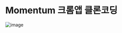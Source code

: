 # Momentum 크롬앱 클론코딩

![image](https://user-images.githubusercontent.com/84860387/151311677-1766e219-9973-4cf2-b77d-fa3f4642b880.png)

